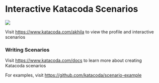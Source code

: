 # Interactive Katacoda Scenarios

[![](http://shields.katacoda.com/katacoda/akhila/count.svg)](https://www.katacoda.com/akhila "Get your profile on Katacoda.com")

Visit https://www.katacoda.com/akhila to view the profile and interactive scenarios

### Writing Scenarios
Visit https://www.katacoda.com/docs to learn more about creating Katacoda scenarios

For examples, visit https://github.com/katacoda/scenario-example
